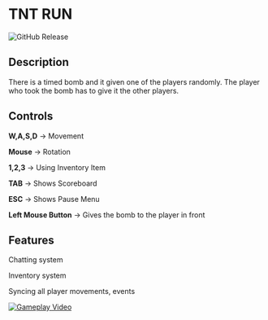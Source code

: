 # TNT RUN
![GitHub Release](https://img.shields.io/badge/Released-23.02.23-blue)


## Description
There is a timed bomb and it given one of the players randomly. The player who took the bomb has to give it the other players.


## Controls

**W,A,S,D** -> Movement

**Mouse** -> Rotation

**1,2,3** -> Using Inventory Item

**TAB** -> Shows Scoreboard

**ESC** -> Shows Pause Menu

**Left Mouse Button** -> Gives the bomb to the player in front


## Features

Chatting system

Inventory system

Syncing all player movements, events


[![Gameplay Video](https://img.youtu.be/_UMsY6TIVSQ/0.jpg)](https://youtu.be/_UMsY6TIVSQ)


